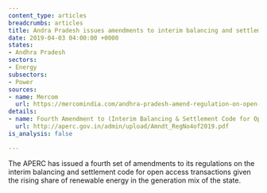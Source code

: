 ```yaml
---
content_type: articles
breadcrumbs: articles
title: Andra Pradesh issues amendments to interim balancing and settlement regulations
date: 2019-04-03 04:00:00 +0000
states:
- Andhra Pradesh
sectors:
- Energy
subsectors:
- Power
sources:
- name: Mercom
  url: https://mercomindia.com/andhra-pradesh-amend-regulation-on-open-access/
details:
- name: Fourth Amendment to (Interim Balancing & Settlement Code for Open Access Transactions)
  url: http://aperc.gov.in/admin/upload/Amndt_RegNo4of2019.pdf
is_analysis: false

---
```

The APERC has issued a fourth set of amendments to its regulations on the interim balancing and settlement code for open access transactions given the rising share of renewable energy in the generation mix of the state.